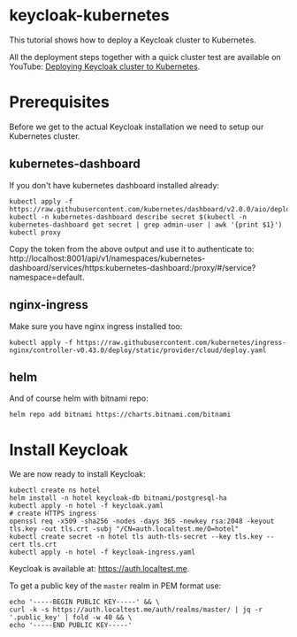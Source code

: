 # keycloak-kubernetes

This tutorial shows how to deploy a Keycloak cluster to Kubernetes.

All the deployment steps together with a quick cluster test are available on YouTube: [Deploying Keycloak cluster to Kubernetes](https://www.youtube.com/watch?v=g8LVIr8KKSA&list=PLPZal7ksxNs0mgScrJxrggEayV-TPZ9sA&index=1).

# Prerequisites

Before we get to the actual Keycloak installation we need to setup our Kubernetes cluster.

## kubernetes-dashboard

If you don't have kubernetes dashboard installed already:

```
kubectl apply -f https://raw.githubusercontent.com/kubernetes/dashboard/v2.0.0/aio/deploy/recommended.yaml
kubectl -n kubernetes-dashboard describe secret $(kubectl -n kubernetes-dashboard get secret | grep admin-user | awk '{print $1}')
kubectl proxy
```

Copy the token from the above output and use it to authenticate to: http://localhost:8001/api/v1/namespaces/kubernetes-dashboard/services/https:kubernetes-dashboard:/proxy/#/service?namespace=default.

## nginx-ingress

Make sure you have nginx ingress installed too:

```
kubectl apply -f https://raw.githubusercontent.com/kubernetes/ingress-nginx/controller-v0.43.0/deploy/static/provider/cloud/deploy.yaml
```

## helm

And of course helm with bitnami repo:

```
helm repo add bitnami https://charts.bitnami.com/bitnami
```

# Install Keycloak

We are now ready to install Keycloak:

```
kubectl create ns hotel
helm install -n hotel keycloak-db bitnami/postgresql-ha
kubectl apply -n hotel -f keycloak.yaml
# create HTTPS ingress
openssl req -x509 -sha256 -nodes -days 365 -newkey rsa:2048 -keyout tls.key -out tls.crt -subj "/CN=auth.localtest.me/O=hotel"
kubectl create secret -n hotel tls auth-tls-secret --key tls.key --cert tls.crt
kubectl apply -n hotel -f keycloak-ingress.yaml
```

Keycloak is available at: https://auth.localtest.me.

To get a public key of the `master` realm in PEM format use:

```
echo '-----BEGIN PUBLIC KEY-----' && \
curl -k -s https://auth.localtest.me/auth/realms/master/ | jq -r '.public_key' | fold -w 40 && \
echo '-----END PUBLIC KEY-----'
```
